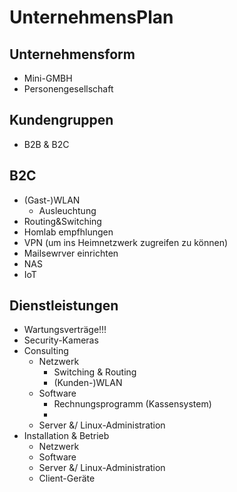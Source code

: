 # UnternehmensPlan

## Unternehmensform
- Mini-GMBH
- Personengesellschaft


## Kundengruppen
- B2B & B2C


## B2C
- (Gast-)WLAN
  - Ausleuchtung
- Routing&Switching
- Homlab empfhlungen
- VPN (um ins Heimnetzwerk zugreifen zu können)
- Mailsewrver einrichten
- NAS
- IoT


## Dienstleistungen
- Wartungsverträge!!!
- Security-Kameras
- Consulting
  - Netzwerk
    - Switching & Routing
    - (Kunden-)WLAN
  - Software
    - Rechnungsprogramm (Kassensystem)
    - 
  - Server &/ Linux-Administration
- Installation & Betrieb
  - Netzwerk
  - Software
  - Server &/ Linux-Administration
  - Client-Geräte
